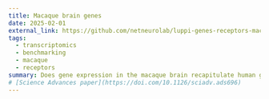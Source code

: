 ```yaml
---
title: Macaque brain genes
date: 2025-02-01
external_link: https://github.com/netneurolab/luppi-genes-receptors-macaque
tags:
  - transcriptomics
  - benchmarking
  - macaque
  - receptors
summary: Does gene expression in the macaque brain recapitulate human gene expression? Does it recapitulate macaque receptor density? 
# [Science Advances paper](https://doi.com/10.1126/sciadv.ads696)
---
```

<!--more-->
